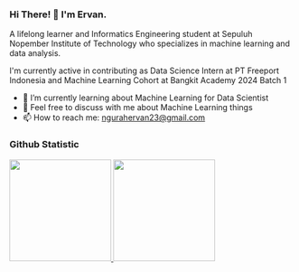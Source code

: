 ### Hi There! 👋 I'm Ervan.

A lifelong learner and Informatics Engineering student at Sepuluh Nopember Institute of Technology who specializes in machine learning and data analysis.

I'm currently active in contributing as Data Science Intern at PT Freeport Indonesia and Machine Learning Cohort at Bangkit Academy 2024 Batch 1

- 🌱 I’m currently learning about Machine Learning for Data Scientist
- 💬 Feel free to discuss with me about Machine Learning things
- 📫 How to reach me: <a href="ngurahervan23@gmail.com">ngurahervan23@gmail.com</a>
  
### Github Statistic
<p align="left">
<a href="https://github.com/NgurahErvan">
  <img height="180em" src="https://github-readme-stats-eight-theta.vercel.app/api?username=NgurahErvan&show_icons=true&theme=algolia&include_all_commits=true&count_private=true"/>
  <img height="180em" src="https://github-readme-stats-eight-theta.vercel.app/api/top-langs/?username=NgurahErvan&layout=compact&langs_count=8&theme=algolia"/>
</a>
</p>

